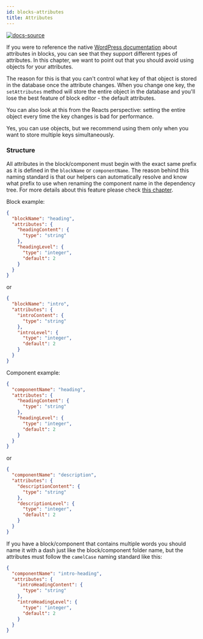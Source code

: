 ```yaml
---
id: blocks-attributes
title: Attributes
---
```


[![docs-source](https://img.shields.io/badge/source-eightshift--frontend--libs-yellow?style=for-the-badge&logo=javascript&labelColor=2a2a2a)](https://github.com/duenneffe/eightshift-frontend-libs/tree/6.0.0/blocks/init/src/blocks/)

If you were to reference the native [WordPress documentation](https://developer.wordpress.org/block-editor/developers/block-api/block-attributes/) about attributes in blocks, you can see that they support different types of attributes. In this chapter, we want to point out that you should avoid using objects for your attributes.

The reason for this is that you can't control what key of that object is stored in the database once the attribute changes. When you change one key, the `setAttributes` method will store the entire object in the database and you'll lose the best feature of block editor - the default attributes.

You can also look at this from the Reacts perspective: setting the entire object every time the key changes is bad for performance.

Yes, you can use objects, but we recommend using them only when you want to store multiple keys simultaneously.

### Structure 

All attributes in the block/component must begin with the exact same prefix as it is defined in the `blockName` or `componentName`. The reason behind this naming standard is that our helpers can automatically resolve and know what prefix to use when renaming the component name in the dependency tree. For more details about this feature please check [this chapter](blocks-component-in-block).

Block example:
```json
{
  "blockName": "heading",
  "attributes": {
    "headingContent": {
      "type": "string"
    },
    "headingLevel": {
      "type": "integer",
      "default": 2
    }
  }
}
```

or

```json
{
  "blockName": "intro",
  "attributes": {
    "introContent": {
      "type": "string"
    },
    "introLevel": {
      "type": "integer",
      "default": 2
    }
  }
}
```

Component example:
```json
{
  "componentName": "heading",
  "attributes": {
    "headingContent": {
      "type": "string"
    },
    "headingLevel": {
      "type": "integer",
      "default": 2
    }
  }
}
```

or

```json
{
  "componentName": "description",
  "attributes": {
    "descriptionContent": {
      "type": "string"
    },
    "descriptionLevel": {
      "type": "integer",
      "default": 2
    }
  }
}
```

If you have a block/component that contains multiple words you should name it with a dash just like the block/component folder name, but the attributes must follow the `camelCase` naming standard like this:

```json
{
  "componentName": "intro-heading",
  "attributes": {
    "introHeadingContent": {
      "type": "string"
    },
    "introHeadingLevel": {
      "type": "integer",
      "default": 2
    }
  }
}
```
